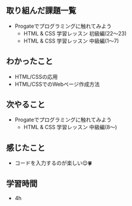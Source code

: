 ## 取り組んだ課題一覧
- Progateでプログラミングに触れてみよう
     -  HTML & CSS 学習レッスン 初級編(22〜23)
     -  HTML & CSS 学習レッスン 中級編(1〜7)

## わかったこと
- HTML/CSSの応用
- HTML/CSSでのWebページ作成方法

## 次やること
- Progateでプログラミングに触れてみよう
     -  HTML & CSS 学習レッスン 中級編(8〜)

## 感じたこと
- コードを入力するのが楽しい😌🍀

## 学習時間
- 4h